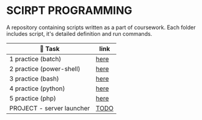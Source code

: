 # SCIRPT PROGRAMMING
A repository containing scripts written as a part of coursework.
Each folder includes script, it's detailed definition and run commands.

| 📖 Task                    | link                                     |
|---------------------------|------------------------------------------|
| 1 practice (batch)        | [here](./1%20practice%20-%20BATCH)       |
| 2 practice (power-shell)  | [here](./2%20practice%20-%20POWER-SHELL) |
| 3 practice (bash)         | [here](./3%20practice%20-%20BASH)        |
| 4 practice (python)       | [here](./4%20practice%20-%20PYTHON)      |
| 5 practice (php)          | [here](./5%20practice%20-%20PHP)         |
| PROJECT - server launcher | [TODO](#3)                               |

